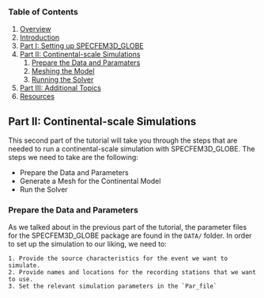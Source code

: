 ### Table of Contents
1. [Overview](/index.md)
2. [Introduction](/intro_specfem.md)
3. [Part I: Setting up SPECFEM3D_GLOBE](/setup_specfem3d.md)
4. [Part II: Continental-scale Simulations](/prepare_data.md)
    1. [Prepare the Data and Paramaters](/prepare_data.md)
    2. [Meshing the Model](/generate_mesh.md)
    3. [Running the Solver](/run_solver.md)
5. [Part III: Additional Topics](/partIII.md)
6. [Resources](resources.md)


## Part II: Continental-scale Simulations

This second part of the tutorial will take you through the steps that are
needed to run a continental-scale simulation with SPECFEM3D_GLOBE. The steps we
need to take are the following:
* Prepare the Data and Parameters
* Generate a Mesh for the Continental Model
* Run the Solver

### Prepare the Data and Parameters

As we talked about in the previous part of the tutorial, the parameter files
for the SPECFEM3D_GLOBE package are found in the `DATA/` folder. In order to
set up the simulation to our liking, we need to:

    1. Provide the source characteristics for the event we want to simulate.
    2. Provide names and locations for the recording stations that we want to use.
    3. Set the relevant simulation parameters in the `Par_file`



